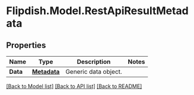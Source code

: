 # Flipdish.Model.RestApiResultMetadata
## Properties

Name | Type | Description | Notes
------------ | ------------- | ------------- | -------------
**Data** | [**Metadata**](Metadata.md) | Generic data object. | 

[[Back to Model list]](../README.md#documentation-for-models) [[Back to API list]](../README.md#documentation-for-api-endpoints) [[Back to README]](../README.md)

